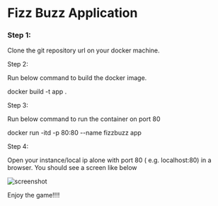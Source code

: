 # Fizz Buzz Application

<h3> Step 1: </h3>

Clone the git repository url on your docker machine.

Step 2:

Run below command to build the docker image.

docker build -t app .

Step 3:

Run below command to run the container on port 80

docker run -itd -p 80:80 --name fizzbuzz app

Step 4:

Open your instance/local ip alone with port 80 ( e.g. localhost:80) in a browser. You should see a screen like below 

![screenshot](https://user-images.githubusercontent.com/7212923/43798449-a46843c8-9a58-11e8-8212-28396475e656.JPG)

Enjoy the game!!!!
